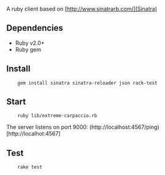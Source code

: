 A ruby client based on [http://www.sinatrarb.com/](Sinatra)

## Dependencies
- Ruby v2.0+
- Ruby gem

## Install
```
    gem install sinatra sinatra-reloader json rack-test
```

## Start
```
    ruby lib/extreme-carpaccio.rb
```

The server listens on port 9000: (http://localhost:4567/ping)[http://localhot:4567]

## Test

```
    rake test
```
